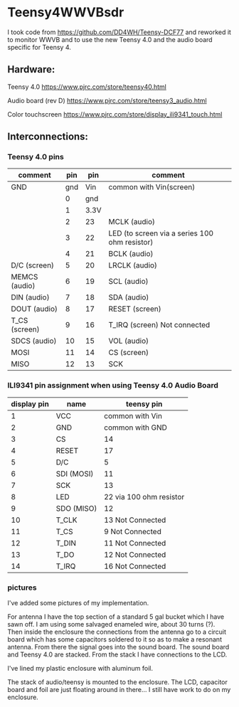 # Teensy4WWVBsdr

I took code from https://github.com/DD4WH/Teensy-DCF77 and reworked it to monitor WWVB and to
use the new Teensy 4.0 and the audio board specific for Teensy 4.


## Hardware:

Teensy 4.0  https://www.pjrc.com/store/teensy40.html

Audio board (rev D)  https://www.pjrc.com/store/teensy3_audio.html

Color touchscreen https://www.pjrc.com/store/display_ili9341_touch.html



## Interconnections:


### Teensy 4.0 pins


   |  comment | pin | pin | comment |
   |-----|-----|-----|-----|				
   | GND | gnd | Vin | common with Vin(screen) |
   | | 0 | gnd |  |
   | | 1 | 3.3V |  |   
   | | 2 | 23 | MCLK (audio) |
   | | 3 | 22 | LED  (to screen via a series 100 ohm resistor)|
   | | 4 | 21 | BCLK (audio) |
   | D/C (screen)	| 5	| 20 | LRCLK (audio)|
|MEMCS (audio)|	6|	19|	SCL (audio)|
|DIN (audio) |7|18|SDA (audio)|
|DOUT (audio)|8|17|RESET (screen)|
|T_CS (screen)|9|  16|T_IRQ (screen) Not connected|
|SDCS (audio)|10|15|VOL (audio)|
|MOSI|11|14|CS (screen)|
|  MISO|12|  13	| SCK|
				


### ILI9341 pin assignment when using Teensy 4.0 Audio Board

|display pin |name| teensy pin|
|----|----|---|
|1 |VCC| common with Vin |				
 |2|GND| common with GND |	
 |3|CS|14|
 |4|RESET	|17|			
 |5|D/C|	5|			
 |6|SDI (MOSI)|	11|			
 |7|SCK|13|
 |8|LED	|22 via 100 ohm resistor|			
 |9|SDO (MISO)|	12|			
|10|T_CLK	|13	Not Connected |		
|11|T_CS	|9	Not Connected|	
|12|T_DIN	|11	Not Connected|		
|13|T_DO	|12	Not Connected|		
|14|T_IRQ|	16	Not Connected|		

### pictures
I've added some pictures of my implementation.

For antenna I have the top section of a standard 5 gal bucket which I have sawn off.
I am using some salvaged enameled wire, about 30 turns (?).
Then inside the enclosure the connections from the antenna go to a circuit board
which has some capacitors soldered to it so as to make a resonant antenna.
From there the signal goes into the sound board.
The sound board and Teensy 4.0 are stacked.
From the stack I have connections to the LCD.

I've lined my plastic enclosure with aluminum foil.

The stack of audio/teensy is mounted to the enclosure.
The LCD, capacitor board and foil are just floating around in there...
I still have work to do on my enclosure.

